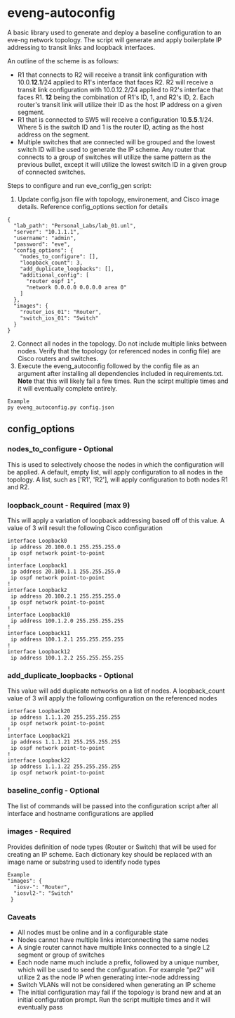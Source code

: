 # eveng-autoconfig

A basic library used to generate and deploy a baseline configuration to an eve-ng network topology. The script will generate and apply boilerplate IP addressing to transit links and loopback interfaces.

An outline of the scheme is as follows:
- R1 that connects to R2 will receive a transit link configuration with 10.0.**12.1**/24 applied to R1's interface that faces R2. R2 will receive a transit link configuration with 10.0.12.2/24 applied to R2's interface that faces R1. **12** being the combination of R1's ID, 1, and R2's ID, 2. Each router's transit link will utilize their ID as the host IP address on a given segment. 
- R1 that is connected to SW5 will receive a configuration 10.**5**.**5**.**1**/24. Where 5 is the switch ID and 1 is the router ID, acting as the host address on the segment.
- Multiple switches that are connected will be grouped and the lowest switch ID will be used to generate the IP scheme. Any router that connects to a group of switches will utilize the same pattern as the previous bullet, except it will utilize the lowest switch ID in a given group of connected switches. 

Steps to configure and run eve_config_gen script:
1. Update config.json file with topology, environement, and Cisco image details. Reference config_options section for details

```
{
  "lab_path": "Personal_Labs/lab_01.unl",
  "server": "10.1.1.1",
  "username": "admin",
  "password": "eve",
  "config_options": {
    "nodes_to_configure": [],
    "loopback_count": 3,
    "add_duplicate_loopbacks": [],
    "additional_config": [
      "router ospf 1", 
      "network 0.0.0.0 0.0.0.0 area 0"
    ]
  },
  "images": {
    "router_ios_01": "Router",
    "switch_ios_01": "Switch"
  }
}
```
2. Connect all nodes in the topology. Do not include multiple links between nodes. Verify that the topology (or referenced nodes in config file) are Cisco routers and switches.
3. Execute the eveng_autoconfig followed by the config file as an argument after installing all dependencies included in requirements.txt. **Note** that this will likely fail a few times. Run the scirpt multiple times and it will eventually complete entirely. 

```
Example
py eveng_autoconfig.py config.json
```

## config_options

### nodes_to_configure - Optional
This is used to selectively choose the nodes in which the configuration will be applied. A default, empty list, will apply configuration to all nodes in the topology. A list, such as ['R1', 'R2'], will apply configuration to both nodes R1 and R2.

### loopback_count - Required (max 9)
This will apply a variation of loopback addressing based off of this value. A value of 3 will result the following Cisco configuration
```
interface Loopback0
 ip address 20.100.0.1 255.255.255.0
 ip ospf network point-to-point
!
interface Loopback1
 ip address 20.100.1.1 255.255.255.0
 ip ospf network point-to-point
!
interface Loopback2
 ip address 20.100.2.1 255.255.255.0
 ip ospf network point-to-point
!
interface Loopback10
 ip address 100.1.2.0 255.255.255.255
!
interface Loopback11
 ip address 100.1.2.1 255.255.255.255
!
interface Loopback12
 ip address 100.1.2.2 255.255.255.255
```
### add_duplicate_loopbacks - Optional
This value will add duplicate networks on a list of nodes. A loopback_count value of 3 will apply the following configuration on the referenced nodes
```
interface Loopback20
 ip address 1.1.1.20 255.255.255.255
 ip ospf network point-to-point
!
interface Loopback21
 ip address 1.1.1.21 255.255.255.255
 ip ospf network point-to-point
!
interface Loopback22
 ip address 1.1.1.22 255.255.255.255
 ip ospf network point-to-point
```

### baseline_config - Optional
The list of commands will be passed into the configuration script after all interface and hostname configurations are applied

### images - Required
Provides definition of node types (Router or Switch) that will be used for creating an IP scheme. Each dictionary key should be replaced with an image name or substring used to identify node types
```
Example
"images": {
  "iosv-": "Router",
  "iosvl2-": "Switch"
 }
```

### Caveats
- All nodes must be online and in a configurable state
- Nodes cannot have multiple links interconnecting the same nodes
- A single router cannot have multiple links connected to a single L2 segment or group of switches
- Each node name much include a prefix, followed by a unique number, which will be used to seed the configuration. For example "pe2" will utilize 2 as the node IP when generating inter-node addressing
- Switch VLANs will not be considered when generating an IP scheme
- The initial configuration may fail if the topology is brand new and at an initial configuration prompt. Run the script multiple times and it will eventually pass
